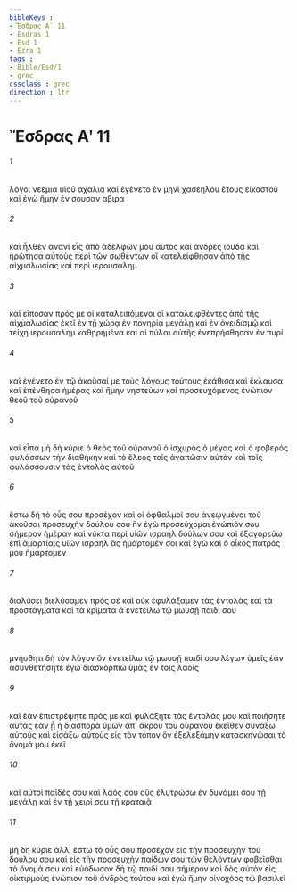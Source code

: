 ```yaml
---
bibleKeys : 
- Ἔσδρας Αʹ 11
- Esdras 1
- Esd 1
- Ezra 1
tags : 
- Bible/Esd/1
- grec
cssclass : grec
direction : ltr
---
```


# Ἔσδρας Αʹ 11

###### 1
λόγοι νεεμια υἱοῦ αχαλια καὶ ἐγένετο ἐν μηνὶ χασεηλου ἔτους εἰκοστοῦ καὶ ἐγὼ ἤμην ἐν σουσαν αβιρα
###### 2
καὶ ἦλθεν ανανι εἷς ἀπὸ ἀδελφῶν μου αὐτὸς καὶ ἄνδρες ιουδα καὶ ἠρώτησα αὐτοὺς περὶ τῶν σωθέντων οἳ κατελείφθησαν ἀπὸ τῆς αἰχμαλωσίας καὶ περὶ ιερουσαλημ
###### 3
καὶ εἴποσαν πρός με οἱ καταλειπόμενοι οἱ καταλειφθέντες ἀπὸ τῆς αἰχμαλωσίας ἐκεῖ ἐν τῇ χώρᾳ ἐν πονηρίᾳ μεγάλῃ καὶ ἐν ὀνειδισμῷ καὶ τείχη ιερουσαλημ καθῃρημένα καὶ αἱ πύλαι αὐτῆς ἐνεπρήσθησαν ἐν πυρί
###### 4
καὶ ἐγένετο ἐν τῷ ἀκοῦσαί με τοὺς λόγους τούτους ἐκάθισα καὶ ἔκλαυσα καὶ ἐπένθησα ἡμέρας καὶ ἤμην νηστεύων καὶ προσευχόμενος ἐνώπιον θεοῦ τοῦ οὐρανοῦ
###### 5
καὶ εἶπα μὴ δή κύριε ὁ θεὸς τοῦ οὐρανοῦ ὁ ἰσχυρὸς ὁ μέγας καὶ ὁ φοβερός φυλάσσων τὴν διαθήκην καὶ τὸ ἔλεος τοῖς ἀγαπῶσιν αὐτὸν καὶ τοῖς φυλάσσουσιν τὰς ἐντολὰς αὐτοῦ
###### 6
ἔστω δὴ τὸ οὖς σου προσέχον καὶ οἱ ὀφθαλμοί σου ἀνεῳγμένοι τοῦ ἀκοῦσαι προσευχὴν δούλου σου ἣν ἐγὼ προσεύχομαι ἐνώπιόν σου σήμερον ἡμέραν καὶ νύκτα περὶ υἱῶν ισραηλ δούλων σου καὶ ἐξαγορεύω ἐπὶ ἁμαρτίαις υἱῶν ισραηλ ἃς ἡμάρτομέν σοι καὶ ἐγὼ καὶ ὁ οἶκος πατρός μου ἡμάρτομεν
###### 7
διαλύσει διελύσαμεν πρὸς σὲ καὶ οὐκ ἐφυλάξαμεν τὰς ἐντολὰς καὶ τὰ προστάγματα καὶ τὰ κρίματα ἃ ἐνετείλω τῷ μωυσῇ παιδί σου
###### 8
μνήσθητι δὴ τὸν λόγον ὃν ἐνετείλω τῷ μωυσῇ παιδί σου λέγων ὑμεῖς ἐὰν ἀσυνθετήσητε ἐγὼ διασκορπιῶ ὑμᾶς ἐν τοῖς λαοῖς
###### 9
καὶ ἐὰν ἐπιστρέψητε πρός με καὶ φυλάξητε τὰς ἐντολάς μου καὶ ποιήσητε αὐτάς ἐὰν ᾖ ἡ διασπορὰ ὑμῶν ἀπ' ἄκρου τοῦ οὐρανοῦ ἐκεῖθεν συνάξω αὐτοὺς καὶ εἰσάξω αὐτοὺς εἰς τὸν τόπον ὃν ἐξελεξάμην κατασκηνῶσαι τὸ ὄνομά μου ἐκεῖ
###### 10
καὶ αὐτοὶ παῖδές σου καὶ λαός σου οὓς ἐλυτρώσω ἐν δυνάμει σου τῇ μεγάλῃ καὶ ἐν τῇ χειρί σου τῇ κραταιᾷ
###### 11
μὴ δή κύριε ἀλλ' ἔστω τὸ οὖς σου προσέχον εἰς τὴν προσευχὴν τοῦ δούλου σου καὶ εἰς τὴν προσευχὴν παίδων σου τῶν θελόντων φοβεῖσθαι τὸ ὄνομά σου καὶ εὐόδωσον δὴ τῷ παιδί σου σήμερον καὶ δὸς αὐτὸν εἰς οἰκτιρμοὺς ἐνώπιον τοῦ ἀνδρὸς τούτου καὶ ἐγὼ ἤμην οἰνοχόος τῷ βασιλεῖ
